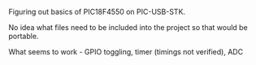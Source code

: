 Figuring out basics of PIC18F4550 on PIC-USB-STK.

No idea what files need to be included into the project so that would be portable. 

What seems to work - GPIO toggling, timer (timings not verified), ADC
